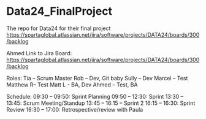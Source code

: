 # Data24_FinalProject
The repo for Data24 for their final project <br>
https://spartaglobal.atlassian.net/jira/software/projects/DATA24/boards/300/backlog


Ahmed
Link to Jira Board:
https://spartaglobal.atlassian.net/jira/software/projects/DATA24/boards/300/backlog

Roles:
Tia – Scrum Master
Rob – Dev, Git baby
Sully – Dev
Marcel – Test
Matthew R– Test
Matt L - BA, Dev
Ahmed – Test, BA

Schedule:
09:30 – 09:50: Sprint Planning
09:50 – 12:30: Sprint
13:30 – 13:45: Scrum Meeting/Standup
13:45 – 16:15 – Sprint 2
16:15 – 16:30: Sprint Review
16:30 – 17:00: Retrospective/review with Paula
